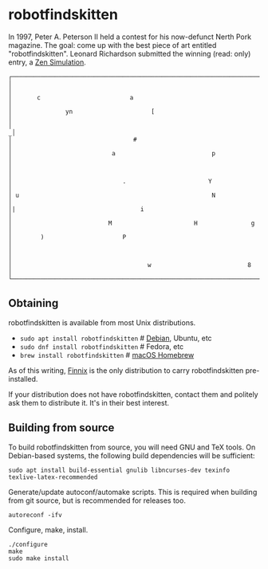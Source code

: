 # robotfindskitten

In 1997, Peter A. Peterson II held a contest for his now-defunct Nerth Pork magazine.
The goal: come up with the best piece of art entitled "robotfindskitten".
Leonard Richardson submitted the winning (read: only) entry, a [Zen Simulation](https://stackoverflow.com/questions/10140069/what-in-the-world-is-a-zen-simulator/15147633#15147633).

```
┌──────────────────────────────────────────────────────────────────────┐
│                                                                      │
│       c                         a                                    │
│               yn                      [                              │
│                                                                     _│
│                                  #                                   │
│                            a                           p             │
│                                                                      │
│                               .                       Y              │
│ u                                                      N             │
│|                                   i                                 │
│                           M                       H               g  │
│        )                      P                                      │
│                                                                      │
│                                      w                           8   │
└──────────────────────────────────────────────────────────────────────┘
```

## Obtaining

robotfindskitten is available from most Unix distributions.

  * `sudo apt install robotfindskitten`  # [Debian](https://packages.debian.org/stable/robotfindskitten), Ubuntu, etc
  * `sudo dnf install robotfindskitten`  # Fedora, etc
  * `brew install robotfindskitten`  # [macOS Homebrew](https://formulae.brew.sh/formula/robotfindskitten)

As of this writing, [Finnix](https://www.finnix.org/) is the only distribution to carry robotfindskitten pre-installed.

If your distribution does not have robotfindskitten, contact them and politely ask them to distribute it.
It's in their best interest.

## Building from source

To build robotfindskitten from source, you will need GNU and TeX tools.
On Debian-based systems, the following build dependencies will be sufficient:

```
sudo apt install build-essential gnulib libncurses-dev texinfo texlive-latex-recommended
```

Generate/update autoconf/automake scripts.
This is required when building from git source, but is recommended for releases too.

```
autoreconf -ifv
```

Configure, make, install.

```
./configure
make
sudo make install
```